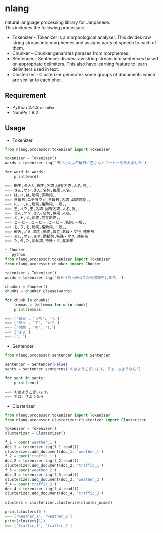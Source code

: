 nlang
====

natural language processing library for Janpanese.  
This includes the following processors:  
* Tokenizer - Tokenizer is a morphological analyser. This divides raw string stream into morphemes and assigns parts of speech to each of them.
* Chunker - Chunker genarates phrases from morphemes.
* Sentencer - Sentencer divides raw string stream into sentences based on appropriate delimiters. This also have learning feature to learn delimiters used in text.
* Clusterizer - Clusterizer generates some groups of documents which are similar to each oher.

## Requirement
* Python 3.4.2 or later  
* NumPy 1.9.2

## Usage
* Tokenizer  
```python
from nlang.processor.tokenizer import Tokenizer

tokenizer = Tokenizer()
words = tokenizer.tag('田中さんは日曜日に王さんとコーヒーを飲みました')

for word in words:
    print(word)

==> 田中,タナカ,田中,名詞,固有名詞,人名,姓,,
==> さん,サン,さん,名詞,接尾,人名,,
==> は,ハ,は,助詞,係助詞,,
==> 日曜日,ニチヨウビ,日曜日,名詞,副詞可能,,
==> に,ニ,に,助詞,格助詞,一般,,
==> 王,オウ,王,名詞,固有名詞,人名,姓,,
==> さん,サン,さん,名詞,接尾,人名,,
==> と,ト,と,助詞,並立助詞,,
==> コーヒー,コーヒー,コーヒー,名詞,一般,,
==> を,ヲ,を,助詞,格助詞,一般,,
==> 飲み,ノミ,飲む,動詞,自立,五段・マ行,連用形
==> まし,マシ,ます,助動詞,特殊・マス,連用形
==> た,タ,た,助動詞,特殊・タ,基本形

* Chunker  
```python
from nlang.processor.tokenizer import Tokenizer
from nlang.processor.chunker import Chunker

tokenizer = Tokenizer()
words = tokenizer.tag('毎日うちへ帰ってから宿題をします。')

chunker = Chunker()
chunks = chunker.clause(words)

for chunk in chunks:
    lemmas = [w.lemma for w in chunk]
    print(lemmas)

==> ['毎日', 'うち', 'へ']
==> ['帰っ', 'て', 'から']
==> ['宿題', 'を', 'し']
==> ['ます']
==> ['。']
```

* Sentencer  
```python
from nlang.processor.sentencer import Sentencer

sentencer = Sentencer(False)
sents = sentencer.sentences('おはようございます。では、さようなら')

for sent in sents:
    print(sent)
    
==> おはようございます。
==> では、さようなら
```

* Clusterizer  
```python
from nlang.processor.tokenizer import Tokenizer
from nlang.processor.clusterizer.clusterizer import Clusterizer

tokenizer = Tokenizer()
clusterizer = Clusterizer()

f_1 = open('weather_1')
doc_1 = tokenizer.tag(f_1.read())
clusterizer.add_document(doc_1, 'weather_1')
f_2 = open('traffic_1')         
doc_2 = tokenizer.tag(f_2.read())
clusterizer.add_document(doc_2, 'traffic_1')
f_3 = open('weather_2')         
doc_3 = tokenizer.tag(f_3.read())
clusterizer.add_document(doc_3, 'weather_2')
f_4 = open('traffic_2')
doc_4 = tokenizer.tag(f_4.read())
clusterizer.add_document(doc_4, 'traffic_2')
 
clusters = clusterizer.clusterize(cluster_num=2)

print(clusters[0])      
==> ['weather_1', 'weather_2']
print(clusters[1])
==> ['traffic_1', 'traffic_2']
```
